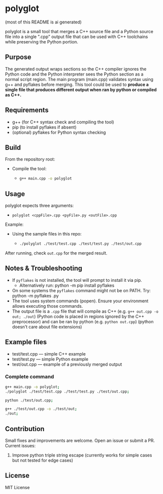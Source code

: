 # polyglot

(most of this README is ai generated)

polyglot is a small tool that merges a C++ source file and a Python source file into a single ".cpp" output file that can be used with C++ toolchains while preserving the Python portion.

## Purpose
The generated output wraps sections so the C++ compiler ignores the Python code and the Python interpreter sees the Python section as a normal script region. The main program (main.cpp) validates syntax using g++ and pyflakes before merging. This tool could be used to **produce a single file that produces different output when ran by python or compiled as C++.**

## Requirements
- g++ (for C++ syntax check and compiling the tool)
- pip (to install pyflakes if absent)
- (optional) pyflakes for Python syntax checking

## Build
From the repository root:
- Compile the tool:
  - ```bash
    g++ main.cpp -o polyglot
    ```

## Usage
polyglot expects three arguments:
- ```polyglot <cppFile>.cpp <pyFile>.py <outFile>.cpp```

Example:
- Using the sample files in this repo:
  - ```bash
    ./polyglot ./test/test.cpp ./test/test.py ./test/out.cpp
    ```

After running, check `out.cpp` for the merged result.

## Notes & Troubleshooting
- If `pyflakes` is not installed, the tool will prompt to install it via pip.
  - Alternatively run: python -m pip install pyflakes
- On some systems the `pyflakes` command might not be on PATH. Try: python -m pyflakes <file>.py
- The tool uses system commands (popen). Ensure your environment allows executing those commands.
- The output file is a `.cpp` file that will compile as C++ (e.g. ```g++ out.cpp -o out; ./out```) (Python code is placed in regions ignored by the C++ preprocessor) and can be ran by python (e.g. ```python out.cpp```) (python doesn't care about file extensions)

## Example files
- test/test.cpp — simple C++ example
- test/test.py — simple Python example
- test/out.cpp — example of a previously merged output

### Complete command
```bash
g++ main.cpp -o polyglot;
./polyglot ./test/test.cpp ./test/test.py ./test/out.cpp;

python ./test/out.cpp;

g++ ./test/out.cpp -o ./test/out;
./out; 
```

## Contribution
Small fixes and improvements are welcome. Open an issue or submit a PR. Current issues:
1. Improve python triple string escape (currently works for simple cases but not tested for edge cases)

## License
MIT License
